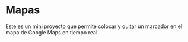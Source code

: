 # Mapas
 
Este es un mini proyecto que permite colocar y quitar un marcador en el mapa de Google Maps en tiempo real
